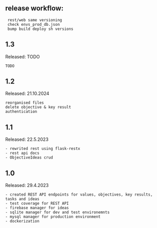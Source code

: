 ## release workflow:

     rest/web same versioning
     check envs_prod_db.json
     bump build deploy sh versions

## 1.3
Released: TODO

    TODO

## 1.2
Released: 21.10.2024

    reorganised files
    delete objective & key result
    authentication

## 1.1
Released: 22.5.2023

    - rewrited rest using flask-restx
    - rest api docs
    - ObjectiveIdeas crud

## 1.0
Released: 29.4.2023

    - created REST API endpoints for values, objectives, key results, tasks and ideas
    - test coverage for REST API 
    - firebase manager for ideas
    - sqlite manager for dev and test environemnts
    - mysql manager for production environment
    - dockerization